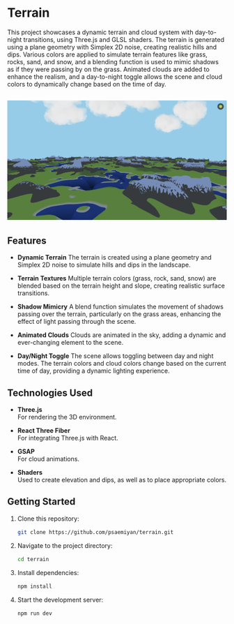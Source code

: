 # Terrain

This project showcases a dynamic terrain and cloud system with day-to-night transitions, using Three.js and GLSL shaders. The terrain is generated using a plane geometry with Simplex 2D noise, creating realistic hills and dips. Various colors are applied to simulate terrain features like grass, rocks, sand, and snow, and a blending function is used to mimic shadows as if they were passing by on the grass. Animated clouds are added to enhance the realism, and a day-to-night toggle allows the scene and cloud colors to dynamically change based on the time of day.



![Terrain Screenshot](./public/sc.jpeg)
---

## Features

- **Dynamic Terrain** 
The terrain is created using a plane geometry and Simplex 2D noise to simulate hills and dips in the landscape.

- **Terrain Textures** 
Multiple terrain colors (grass, rock, sand, snow) are blended based on the terrain height and slope, creating realistic surface transitions.

- **Shadow Mimicry** 
A blend function simulates the movement of shadows passing over the terrain, particularly on the grass areas, enhancing the effect of light passing through the scene.

- **Animated Clouds** 
Clouds are animated in the sky, adding a dynamic and ever-changing element to the scene.

- **Day/Night Toggle** 
The scene allows toggling between day and night modes. The terrain colors and cloud colors change based on the current time of day, providing a dynamic lighting experience.

## Technologies Used

- **Three.js**  
  For rendering the 3D environment.

- **React Three Fiber**  
  For integrating Three.js with React.

- **GSAP**  
  For cloud animations.

- **Shaders**  
  Used to create elevation and dips, as well as to place appropriate colors.

## Getting Started

1. Clone this repository:
   ```bash
   git clone https://github.com/psaemiyan/terrain.git
2. Navigate to the project directory:
    ```bash
    cd terrain
3. Install dependencies:
    ```bash
    npm install
4. Start the development server:
    ```bash
    npm run dev
